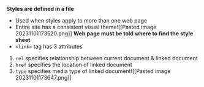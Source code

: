 **Styles are defined in a file**
- Used when styles apply to more than one web page
- Entire site has a consistent visual theme![[Pasted image 20231101173520.png]]
**Web page must be told where to find the style sheet**
- `<link>` tag has 3 attributes
1. `rel` specifies relationship between current document & linked document
2. `href` specifies the location of linked document
3. `type` specifies media type of linked document![[Pasted image 20231101173647.png]]